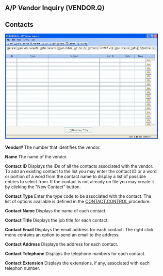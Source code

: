 ##  A/P Vendor Inquiry (VENDOR.Q)

<PageHeader />

##  Contacts

![](./VENDOR-Q-6.jpg)

**Vendor#** The number that identifies the vendor.  
  
**Name** The name of the vendor.  
  
**Contact ID** Displays the IDs of all the contacts associated with the
vendor. To add an existing contact to the list you may enter the contact ID or
a word or portion of a word from the contact name to display a list of
possible entries to select from. If the contact is not already on file you may
create it by clicking the "New Contact" button.  
  
**Contact Type** Enter the type code to be associated with the contact. The list of options available is defined in the [ CONTACT.CONTROL ](../../../../../rover/AP-OVERVIEW/AP-ENTRY/CONTACT-CONTROL) procedure.   
  
**Contact Name** Displays the name of each contact.  
  
**Contact Title** Displays the job title for each contact.  
  
**Contact Email** Displays the email address for each contact. The right click
menu contains an option to send an email to the address.  
  
**Contact Address** Displays the address for each contact.  
  
**Contact Telephone** Displays the telephone numbers for each contact.  
  
**Contact Extension** Displays the extensions, if any, associated with each
telephon number.  
  
  
<badge text= "Version 8.10.57" vertical="middle" />

<PageFooter />